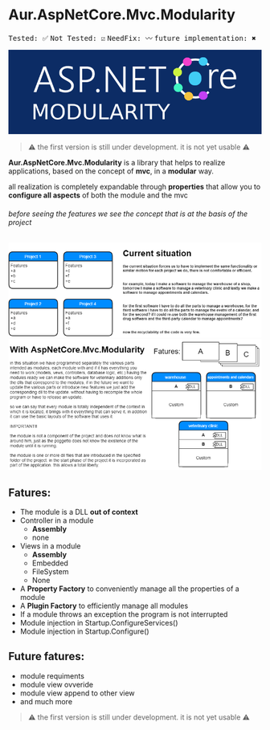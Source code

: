 # Aur.AspNetCore.Mvc.Modularity
<kbd>Tested: :white_check_mark:</kbd> <kbd>Not Tested: :ballot_box_with_check:</kbd> <kbd>NeedFix: :wavy_dash:</kbd> <kbd>future implementation: :heavy_multiplication_x:</kbd>

![Aur.AspNetCore.Mvc.Modularity logo](doc/resource/logo/Aur.AspNetCore.Mvc.Modularity.png?raw=true)

> :warning: the first version is still under development. it is not yet usable :warning:

**Aur.AspNetCore.Mvc.Modularity** is a library that helps to realize applications, based on the concept of **mvc**, in a **modular** way.

all realization is completely expandable through **properties** that allow you to **configure all aspects** of both the module and the mvc

###### before seeing the features we see the concept that is at the basis of the project

![Aur.AspNetCore.Mvc.Modularity Concept 1](doc/resource/img/Aur.AspNetCore.Mvc.Modularity%20Concept.png?raw=true)
![Aur.AspNetCore.Mvc.Modularity Concept 1](doc/resource/img/Aur.AspNetCore.Mvc.Modularity%20Concept%202.png?raw=true)

## Fatures:
* The module is a DLL **out of context**
* Controller in a module
  * **Assembly**
  * none
* Views in a module
  * **Assembly**
  * Embedded
  * FileSystem
  * None
* A **Property Factory** to conveniently manage all the properties of a module
* A **Plugin Factory** to efficiently manage all modules
* If a module throws an exception the program is not interrupted
* Module injection in Startup.ConfigureServices()
* Module injection in Startup.Configure()
## Future fatures:
* module requiments
* module view ovveride
* module view append to other view
* and much more


> :warning: the first version is still under development. it is not yet usable :warning: